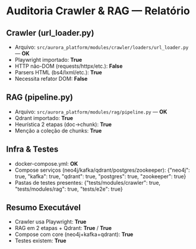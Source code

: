 # Auditoria Crawler & RAG — Relatório
## Crawler (url_loader.py)
- Arquivo: `src/aurora_platform/modules/crawler/loaders/url_loader.py` — **OK**
- Playwright importado: **True**
- HTTP não-DOM (requests/httpx/etc.): **False**
- Parsers HTML (bs4/lxml/etc.): **True**
- Necessita refator DOM: **False**

## RAG (pipeline.py)
- Arquivo: `src/aurora_platform/modules/rag/pipeline.py` — **OK**
- Qdrant importado: **True**
- Heurística 2 etapas (doc→chunk): **True**
- Menção a coleção de chunks: **True**

## Infra & Testes
- docker-compose.yml: **OK**
- Compose serviços (neo4j/kafka/qdrant/postgres/zookeeper): {"neo4j": true, "kafka": true, "qdrant": true, "postgres": true, "zookeeper": true}
- Pastas de testes presentes: {"tests/modules/crawler": true, "tests/modules/rag": true, "tests/e2e": true}

## Resumo Executável
- Crawler usa Playwright: **True**
- RAG em 2 etapas + Qdrant: **True** / **True**
- Compose com core (neo4j+kafka+qdrant): **True**
- Testes existem: **True**

